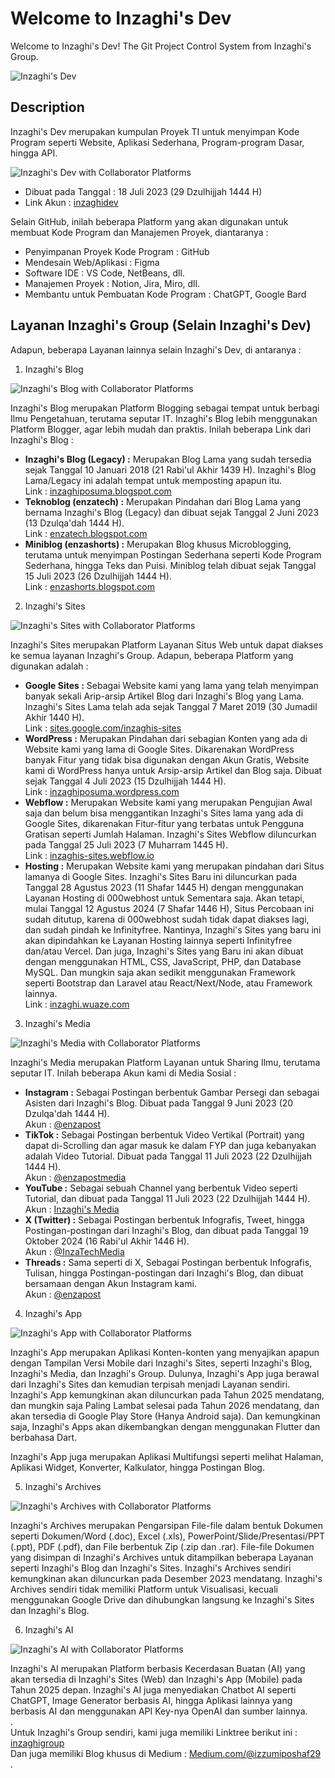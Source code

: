 # Welcome to Inzaghi's Dev
Welcome to Inzaghi's Dev! The Git Project Control System from Inzaghi's Group.

![Inzaghi's Dev](/images/inzaghis-dev-by-inzaghis-group-corp.png)

## Description
Inzaghi's Dev merupakan kumpulan Proyek TI untuk menyimpan Kode Program seperti Website, Aplikasi Sederhana, Program-program Dasar, hingga API.

![Inzaghi's Dev with Collaborator Platforms](/images/inzaghis-dev-with-collabolator-platforms.png)
* Dibuat pada Tanggal : 18 Juli 2023 (29 Dzulhijjah 1444 H)
* Link Akun : [inzaghidev](https://github.com/inzaghidev)

Selain GitHub, inilah beberapa Platform yang akan digunakan untuk membuat Kode Program dan Manajemen Proyek, diantaranya :
* Penyimpanan Proyek Kode Program : GitHub
* Mendesain Web/Aplikasi : Figma
* Software IDE : VS Code, NetBeans, dll.
* Manajemen Proyek : Notion, Jira, Miro, dll.
* Membantu untuk Pembuatan Kode Program : ChatGPT, Google Bard

## Layanan Inzaghi's Group (Selain Inzaghi's Dev)

Adapun, beberapa Layanan lainnya selain Inzaghi's Dev, di antaranya :

1. Inzaghi's Blog

![Inzaghi's Blog with Collaborator Platforms](/images/inzaghis-blog-with-collabolator-platforms.png)

Inzaghi's Blog merupakan Platform Blogging sebagai tempat untuk berbagi Ilmu Pengetahuan, terutama seputar IT. Inzaghi's Blog lebih menggunakan Platform Blogger, agar lebih mudah dan praktis. Inilah beberapa Link dari Inzaghi's Blog :
* **Inzaghi's Blog (Legacy) :** Merupakan Blog Lama yang sudah tersedia sejak Tanggal 10 Januari 2018 (21 Rabi'ul Akhir 1439 H). Inzaghi's Blog Lama/Legacy ini adalah tempat untuk memposting apapun itu.\
  Link : [inzaghiposuma.blogspot.com](https://inzaghiposuma.blogspot.com)
* **Teknoblog (enzatech) :** Merupakan Pindahan dari Blog Lama yang bernama Inzaghi's Blog (Legacy) dan dibuat sejak Tanggal 2 Juni 2023 (13 Dzulqa'dah 1444 H).\
  Link : [enzatech.blogspot.com](https://enzatech.blogspot.com)
* **Miniblog (enzashorts) :** Merupakan Blog khusus Microblogging, terutama untuk menyimpan Postingan Sederhana seperti Kode Program Sederhana, hingga Teks dan Puisi. Miniblog telah dibuat sejak Tanggal 15 Juli 2023 (26 Dzulhijjah 1444 H).\
  Link : [enzashorts.blogspot.com](https://enzashorts.blogspot.com)

2. Inzaghi's Sites

![Inzaghi's Sites with Collaborator Platforms](/images/inzaghis-sites-with-collabolator-platforms.png)

Inzaghi's Sites merupakan Platform Layanan Situs Web untuk dapat diakses ke semua layanan Inzaghi's Group. Adapun, beberapa Platform yang digunakan adalah :
* **Google Sites :** Sebagai Website kami yang lama yang telah menyimpan banyak sekali Arip-arsip Artikel Blog dari Inzaghi's Blog yang Lama. Inzaghi's Sites Lama telah ada sejak Tanggal 7 Maret 2019 (30 Jumadil Akhir 1440 H).\
  Link : [sites.google.com/inzaghis-sites](https://sites.google.com/view/inzaghis-sites)
* **WordPress :** Merupakan Pindahan dari sebagian Konten yang ada di Website kami yang lama di Google Sites. Dikarenakan WordPress banyak Fitur yang tidak bisa digunakan dengan Akun Gratis, Website kami di WordPress hanya untuk Arsip-arsip Artikel dan Blog saja. Dibuat sejak Tanggal 4 Juli 2023 (15 Dzulhijjah 1444 H).\
  Link : [inzaghiposuma.wordpress.com](https://inzaghiposuma.wordpress.com)
* **Webflow :** Merupakan Website kami yang merupakan Pengujian Awal saja dan belum bisa menggantikan Inzaghi's Sites lama yang ada di Google Sites, dikarenakan Fitur-fitur yang terbatas untuk Pengguna Gratisan seperti Jumlah Halaman. Inzaghi's Sites Webflow diluncurkan pada Tanggal 25 Juli 2023 (7 Muharram 1445 H).\
  Link : [inzaghis-sites.webflow.io](https://inzaghi-site.webflow.io)
* **Hosting :** Merupakan Website kami yang merupakan pindahan dari Situs lamanya di Google Sites. Inzaghi's Sites Baru ini diluncurkan pada Tanggal 28 Agustus 2023 (11 Shafar 1445 H) dengan menggunakan Layanan Hosting di 000webhost untuk Sementara saja. Akan tetapi, mulai Tanggal 12 Agustus 2024 (7 Shafar 1446 H), Situs Percobaan ini sudah ditutup, karena di 000webhost sudah tidak dapat diakses lagi, dan sudah pindah ke Infinityfree. Nantinya, Inzaghi's Sites yang baru ini akan dipindahkan ke Layanan Hosting lainnya seperti Infinityfree dan/atau Vercel. Dan juga, Inzaghi's Sites yang Baru ini akan dibuat dengan menggunakan HTML, CSS, JavaScript, PHP, dan Database MySQL. Dan mungkin saja akan sedikit menggunakan Framework seperti Bootstrap dan Laravel atau React/Next/Node, atau Framework lainnya.\
  Link : [inzaghi.wuaze.com](https://inzaghi.wuaze.com)
  
3. Inzaghi's Media

![Inzaghi's Media with Collaborator Platforms](/images/inzaghis-media-with-collabolator-platforms.png)

Inzaghi's Media merupakan Platform Layanan untuk Sharing Ilmu, terutama seputar IT. Inilah beberapa Akun kami di Media Sosial :
* **Instagram :** Sebagai Postingan berbentuk Gambar Persegi dan sebagai Asisten dari Inzaghi's Blog. Dibuat pada Tanggal 9 Juni 2023 (20 Dzulqa'dah 1444 H).\
  Akun : [@enzapost](https://www.instagram.com/enzapost)
* **TikTok :** Sebagai Postingan berbentuk Video Vertikal (Portrait) yang dapat di-Scrolling dan agar masuk ke dalam FYP dan juga kebanyakan adalah Video Tutorial. Dibuat pada Tanggal 11 Juli 2023 (22 Dzulhijjah 1444 H).\
  Akun : [@enzapostmedia](https://www.tiktok.com/@enzapostmedia)
* **YouTube :** Sebagai sebuah Channel yang berbentuk Video seperti Tutorial, dan dibuat pada Tanggal 11 Juli 2023 (22 Dzulhijjah 1444 H).\
  Akun : [Inzaghi's Media](https://www.youtube.com/@enzavlogpost)
* **X (Twitter) :** Sebagai Postingan berbentuk Infografis, Tweet, hingga Postingan-postingan dari Inzaghi's Blog, dan dibuat pada Tanggal 19 Oktober 2024 (16 Rabi'ul Akhir 1446 H).\
  Akun : [@InzaTechMedia](https://x.com/InzaTechMedia)
* **Threads :** Sama seperti di X, Sebagai Postingan berbentuk Infografis, Tulisan, hingga Postingan-postingan dari Inzaghi's Blog, dan dibuat bersamaan dengan Akun Instagram kami.\
  Akun : [@enzapost](https://www.threads.net/@enzapost)

4. Inzaghi's App

![Inzaghi's App with Collaborator Platforms](/images/inzaghis-app-with-collabolator-platforms.png)

Inzaghi's App merupakan Aplikasi Konten-konten yang menyajikan apapun dengan Tampilan Versi Mobile dari Inzaghi's Sites, seperti Inzaghi's Blog, Inzaghi's Media, dan Inzaghi's Group. Dulunya, Inzaghi's App juga berawal dari Inzaghi's Sites dan kemudian terpisah menjadi Layanan sendiri. Inzaghi's App kemungkinan akan diluncurkan pada Tahun 2025 mendatang, dan mungkin saja Paling Lambat selesai pada Tahun 2026 mendatang, dan akan tersedia di Google Play Store (Hanya Android saja). Dan kemungkinan saja, Inzaghi's Apps akan dikembangkan dengan menggunakan Flutter dan berbahasa Dart.

Inzaghi's App juga merupakan Aplikasi Multifungsi seperti melihat Halaman, Aplikasi Widget, Konverter, Kalkulator, hingga Postingan Blog.

5. Inzaghi's Archives

![Inzaghi's Archives with Collaborator Platforms](/images/inzaghis-archives-with-collabolator-platforms.png)

Inzaghi's Archives merupakan Pengarsipan File-file dalam bentuk Dokumen seperti Dokumen/Word (.doc), Excel (.xls), PowerPoint/Slide/Presentasi/PPT (.ppt), PDF (.pdf), dan File berbentuk Zip (.zip dan .rar). File-file Dokumen yang disimpan di Inzaghi's Archives untuk ditampilkan beberapa Layanan seperti Inzaghi's Blog dan Inzaghi's Sites. Inzaghi's Archives sendiri kemungkinan akan diluncurkan pada Desember 2023 mendatang. Inzaghi's Archives sendiri tidak memiliki Platform untuk Visualisasi, kecuali menggunakan Google Drive dan dihubungkan langsung ke Inzaghi's Sites dan Inzaghi's Blog.

6. Inzaghi's AI

![Inzaghi's AI with Collaborator Platforms](/images/inzaghis-ai-with-collabolator-platforms.png)

Inzaghi's AI merupakan Platform berbasis Kecerdasan Buatan (AI) yang akan tersedia di Inzaghi's Sites (Web) dan Inzaghi's App (Mobile) pada Tahun 2025 depan. Inzaghi's AI juga menyediakan Chatbot AI seperti ChatGPT, Image Generator berbasis AI, hingga Aplikasi lainnya yang berbasis AI dan menggunakan API Key-nya OpenAI dan sumber lainnya.
\
.\
Untuk Inzaghi's Group sendiri, kami juga memiliki Linktree berikut ini :
[inzaghigroup](https://linktr.ee/inzaghigroup)
\
Dan juga memiliki Blog khusus di Medium :
[Medium.com/@izzumiposhaf29](https://medium.com/@izzumiposhaf29)
\
.
